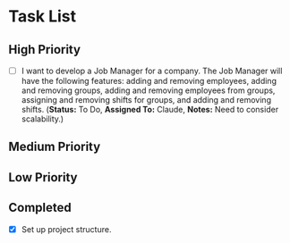 # Task List

## High Priority

-   [ ] I want to develop a Job Manager for a company. The Job Manager will have the following features: adding and removing employees, adding and removing groups, adding and removing employees from groups, assigning and removing shifts for groups, and adding and removing shifts. (**Status:** To Do, **Assigned To:** Claude, **Notes:** Need to consider scalability.)

## Medium Priority



## Low Priority



## Completed

-   [x] Set up project structure.